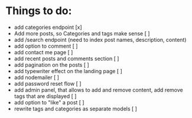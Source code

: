 # Things to do:

- add categories endpoint [x]
- Add more posts, so Categories and tags make sense [ ]
- add /search endpoint (need to index post names, description, content)
- add option to comment [ ]
- add contact me page [ ]
- add recent posts and comments section [ ]
- add pagination on the posts [ ]
- add typewriter effect on the landing page [ ]
- add nodemailer [ ]
- add password reset flow [ ]
- add admin panel, that allows to add and remove content, add remove tags that are displayed [ ]
- add option to "like" a post [ ]
- rewrite tags and categories as separate models [ ]